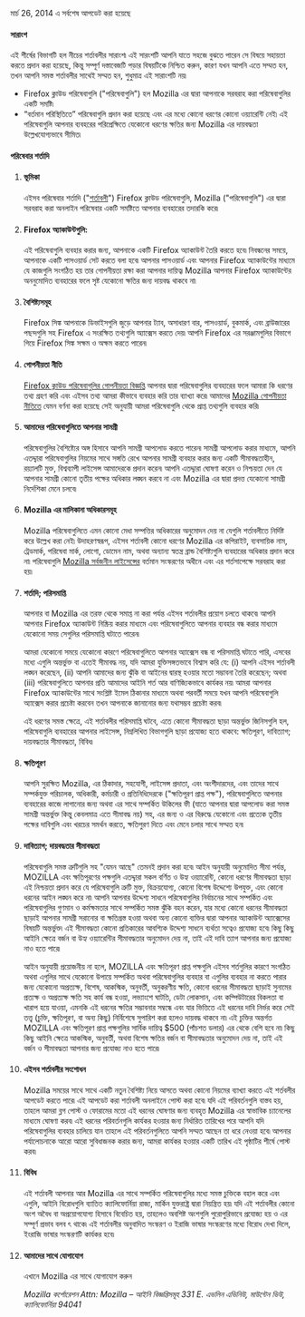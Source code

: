 মার্চ 26, 2014 এ সর্বশেষ আপডেট করা হয়েছে

#### সারাংশ

এই শীর্ষের বিভাগটি হল নীচের শর্তাবলীর সারাংশ৷  এই সারংশটি আপনি যাতে সহজে বুঝতে পারেন সে বিষয়ে সহায়তা করতে প্রদান করা হয়েছে, কিন্তু সম্পূর্ণ দস্তাবেজটি পড়ার বিষয়টিকে নিশ্চিত করুন, কারণ যখন আপনি এতে সম্মত হন, তখন আপনি সমস্ত শর্তাবলীর সাথেই সম্মত হন, শুধুমাত্র এই সারাংশটি নয়৷

- Firefox ক্লাউড পরিষেবাগুলি ("পরিষেবাগুলি") হল Mozilla এর দ্বারা আপনাকে সরবরাহ করা পরিষেবাগুলির একটি সমষ্টি৷ 
- “বর্তমান পরিস্থিতিতে” পরিষেবাগুলি প্রদান করা হয়েছে এবং এর মধ্যে কোনো ধরণের কোনো ওয়্যারেন্টি নেই৷  এই পরিষেবাগুলি আপনার ব্যবহরের পরিপ্রেক্ষিতে যেকোনো ধরণের ক্ষতির জন্য Mozilla এর দায়বদ্ধতা উল্লেখযোগ্যভাবে সীমিত৷

#### পরিষেবার শর্তাদি

1. #### ভূমিকা

    এইসব পরিষেবার শর্তাদি ("<u>শর্তাবলী</u>") Firefox ক্লাউড পরিষেবাগুলি, Mozilla ("পরিষেবাগুলি") এর দ্বারা সরবরাহ করা অনলাইন পরিষেবার একটি সমষ্টিতে আপনার ব্যবহারের তদারকি করে৷

2. #### Firefox অ্যাকাউন্টগুলি:

    এই পরিষেবাগুলি ব্যবহার করার জন্য, আপনাকে একটি Firefox অ্যাকাউন্ট তৈরি করতে হবে৷  নিবন্ধনের সময়ে, আপনাকে একটি পাসওয়ার্ড সেট করতে বলা হবে৷ আপনার পাসওয়ার্ড এবং আপনার Firefox অ্যাকাউন্টের মাধ্যমে যে কাজগুলি সংগঠিত হয় তার গোপনীয়তা রক্ষা করা আপনার দায়িত্ব৷  Mozilla আপনার Firefox অ্যাকাউন্টের অননুমোদিত ব্যবহারের ফলে সৃষ্ট যেকোনো ক্ষতির জন্য দায়বদ্ধ থাকবে না৷

3. #### বৈশিষ্ট্যসমূহ

    Firefox সিঙ্ক আপনাকে ডিভাইসগুলি জুড়ে আপনার ট্যাব, অসাধারণ বার, পাসওয়ার্ড, বুকমার্ক, এবং ব্রাউজারের পছন্দগুলি সহ Firefox এ সংরক্ষিত তথ্যগুলি অ্যাক্সেস করতে দেয়৷ আপনি Firefox এর সরঞ্জামগুলির বিভাগে গিয়ে Firefox সিঙ্ক সক্ষম ও অক্ষম করতে পারেন৷

4. #### গোপনীয়তা নীতি

    <a href="http://www.mozilla.org/privacy/firefox-cloud/">Firefox ক্লাউড পরিষেবাগুলির গোপনীয়তা বিজ্ঞপ্তি</a> আপনার দ্বারা পরিষেবাগুলির ব্যবহারের ফলে আমারা কি ধরণের তথ্য গ্রহণ করি এবং এইসব তথ্য আমরা কীভাবে ব্যবহার করি তার ব্যাখ্যা করে৷ আমাদের <a href="http://www.mozilla.org/privacy/" target="_blank">Mozilla গোপনীয়তা নীতিতে</a> যেমন বর্ণনা করা হয়েছে সেই অনুযায়ী আমরা পরিষেবাগুলি থেকে প্রাপ্ত তথ্যগুলি ব্যবহার করি৷

5. #### আমাদের পরিষেবাগুলিতে আপনার সামগ্রী

    পরিষেবাগুলির বৈশিষ্ট্যের অঙ্গ হিসাবে আপনি সামগ্রী আপলোড করতে পারেন৷ সামগ্রী আপলোড করার মাধ্যমে, আপনি এতদ্দ্বারা পরিষেবাগুলির নিয়মের সাথে সঙ্গতি রেখে আপনার সামগ্রী ব্যবহার করার জন্য একটি সীমাবদ্ধতাহীন, রয়্যালটি মুক্ত, বিশ্বব্যাপী লাইসেন্স আমাদেরকে প্রদান করেন৷ আপনি এতদ্দ্বারা ঘোষণা করেন ও নিশ্চয়তা দেন যে আপনার সামগ্রী কোনো তৃতীয় পক্ষের অধিকার লঙ্ঘন করবে না এবং Mozilla এর দ্বারা প্রদত্ত যেকোনো সামগ্রী নির্দেশিকা মেনে চলবে৷

6. #### Mozilla এর মালিকানা অধিকারসমূহ

    Mozilla পরিষেবাগুলিতে এমন কোনো মেধা সম্পত্তির অধিকারের অনুমোদন দেয় না যেগুলি শর্তাবলীতে নির্দিষ্ট করে উল্লেখ করা নেই৷ উদাহরণস্বরূপ, এইসব শর্তাবলী কোনো ধরণের Mozilla এর কপিরাইট, ব্যবসায়িক নাম, ট্রেডমার্ক, পরিষেবা মার্ক, লোগো, ডোমেন নাম, অথবা অন্যান্য স্বতন্ত্র ব্রান্ড বৈশিষ্ট্যগুলি ব্যবহারের অধিকার প্রদান করে না৷ পরিষেবাগুলি <a href="http://www.mozilla.org/MPL/" target="_blank">Mozilla সর্বজনীন লাইসেন্সের</a> বর্তমান সংস্করণের অধীনে এবং এর শর্তসাপেক্ষে সরবরাহ করা হয়৷

7. #### শর্তাদি; পরিসমাপ্তি

    আপনার বা Mozilla এর তরফ থেকে সমাপ্ত না করা পর্যন্ত এইসব শর্তাবলীর প্রয়োগ চলতে থাকবে৷ আপনি আপনার Firefox অ্যাকাউন্ট নিষ্ক্রিয় করার মাধ্যমে এবং পরিষেবাগুলিতে আপনার ব্যবহার বন্ধ করার মাধ্যমে যেকোনো সময় সেগুলির পরিসমাপ্তি ঘটাতে পারেন৷

    আমরা যেকোনো সময়ে যেকোনো কারণে পরিষেবাগুলিতে আপনার অ্যাক্সেস বন্ধ বা পরিসমাপ্তি ঘটাতে পারি, এসবের মধ্যে এগুলি অন্তর্ভুক্ত বা এতেই সীমাবদ্ধ নয়, যদি আমরা যুক্তিসঙ্গতভাবে বিশ্বাস করি যে: (i) আপনি এইসব শর্তাবলী লঙ্ঘন করেছেন, (ii) আপনি আমাদের জন্য ঝুঁকি বা আইনের দ্বারস্থ হওয়ার মতো সম্ভাবনা তৈরি করেছেন; অথবা (iii) পরিষেবাগুলিতে আপনার প্রতি আমাদের আইনি শর্ত আর বাণিজ্যিকভাবে কার্যকর নয়৷ আমরা আপনার Firefox অ্যাকাউন্টের সাথে সংশ্লিষ্ট ইমেল ঠিকানার মাধ্যমে অথবা পরবর্তী সময়ে যখন আপনি পরিষেবাগুলি অ্যাক্সেস করার প্রচেষ্টা করবেন তখন আপনাকে জানানোর জন্য যথাসম্ভব প্রচেষ্টা করব৷

    এই ধরণের সমস্ত ক্ষেত্রে, এই শর্তাবলীর পরিসমাপ্তি ঘটবে, এতে কোনো সীমাবদ্ধতা ছাড়া অন্তর্ভুক্ত জিনিসগুলি হল, পরিষেবাগুলি ব্যবহারের আপনার লাইসেন্স, নিম্নলিখিত বিভাগগুলি ছাড়া প্রযোজ্য হতে থাকবে: ক্ষতিপূরণ, দাবিত্যাগ; দায়বদ্ধতার সীমাবদ্ধতা, বিবিধ৷

8. #### ক্ষতিপূরণ

    আপনি সুরক্ষিত Mozilla, এর ঠিকাদার, সহযোগী, লাইসেন্স প্রদাতা, এবং অংশীদারদের, এবং তাদের সাথে সম্পর্কযুক্ত পরিচালক, অধিকারী, কর্মচারী ও প্রতিনিধিদেরকে ("ক্ষতিপূরণ প্রাপ্ত পক্ষ"), পরিষেবাগুলিতে আপনার ব্যবহারের কাজে লাগানোর জন্য অথবা এর সাথে সম্পর্কিত উকিলের ফী (যাতে আপনার দ্বারা আপলোড করা সমস্ত সামগ্রী অন্তর্ভুক্ত কিন্তু কেবলমাত্র এতে সীমাবদ্ধ নয়) সহ, এর জন্য ও এর বিরুদ্ধে যেকোনো এবং প্রত্যেক তৃতীয় পক্ষের দাবিগুলি এবং খরচের সমর্থন করতে, ক্ষতিপুরণ দিতে এবং মেনে চলার সাথে সম্মত হন৷

9. #### দাবিত্যাগ; দায়বদ্ধতার সীমাবদ্ধতা

    পরিষেবাগুলি সমস্ত ত্রুটিগুলি সহ "যেমন আছে" তেমনই প্রদান করা হবে৷ আইন অনুযায়ী অনুমোদিত সীমা পর্যন্ত, MOZILLA এবং ক্ষতিপূরণের পক্ষগুলি এতদ্দ্বারা সকল বর্ণিত ও উহ্য ওয়্যারেন্টি, কোনো ধরণের সীমাবদ্ধতা ছাড়া এই নিশ্চয়তা প্রদান করে যে পরিষেবাগুলি ত্রুটি মুক্ত, বিক্রয়যোগ্য, কোনো বিশেষ উদ্দেশ্যে উপযুক্ত, এবং কোনো ধরনের আইন লঙ্ঘন করে না৷ আপনি আপনার উদ্দেশ্য সাধনে পরিষেবাগুলির নির্বাচনের সাথে সম্পর্কিত এবং পরিষেবাগুলির গুণমান ও কর্মক্ষমতার সাথে সম্পর্কিত সমস্ত ঝুঁকি বহন করেন, যার মধ্যে কোনো ধরনের সীমাবদ্ধতা ছাড়াই আপনার সামগ্রী সরানোর বা ক্ষতিগ্রস্ত হওয়া অথবা অন্য কোনো ব্যক্তির দ্বারা আপনার অ্যাকাউন্ট অ্যাক্সেসের বিষয়টি অন্তর্ভুক্ত৷ এই সীমাবদ্ধতা কোনো প্রতিকারের আবশ্যিক উদ্দেশ্য সাধনে ব্যর্থতা সত্বেও প্রযোজ্য হবে৷ কিছু কিছু আইনি ক্ষেত্রে বর্জন বা উহ্য ওয়্যারেন্টির সীমাবদ্ধতার অনুমোদন দেয় না, তাই এই দাবি ত্যাগ আপনার জন্য প্রযোজ্য নাও হতে পারে৷

    আইন অনুযায়ী প্রয়োজনীয় না হলে, MOZILLA এবং ক্ষতিপূরণ প্রাপ্ত পক্ষগুলি এইসব শর্তগুলির কারণে সংগঠিত অথবা এগুলির সাথে যেকোনো উপায়ে সম্পর্কিত অথবা পরিষেবাগুলির ব্যবহার বা এগুলির ব্যবহার না করতে পারার জন্য যেকোনো অপ্রত্যক্ষ, বিশেষ, আকস্মিক, অনুবর্তী, অনুকরণীয় ক্ষতি, কোনো ধরনের সীমাবদ্ধতা ছাড়াই সুনামের প্রত্যক্ষ ও অপ্রত্যক্ষ ক্ষতি সহ কার্য বন্ধ হওয়া, লভ্যাংশে ঘাটতি, ডেটা লোকসান, এবং কম্পিউটারের বিকলতা বা খারাপ হয়ে যাওয়া, এমনকি এই ধরনের ক্ষতির সম্ভাবনার সম্বন্ধে এবং যার ভিত্তিতে এই ধরনের দাবি নির্ভর করে সেই তত্ত্ব (চুক্তি, ক্ষতিপূরণ, বা অন্য কিছু) নির্বিশেষে সুপারিশ করা হলেও দায়বদ্ধ থাকবে না৷ এই চুক্তির অন্তর্গত MOZILLA এবং ক্ষতিপূরণ প্রাপ্ত পক্ষগুলির সার্বিক দায়িত্ব $500 (পাঁচশত ডলার) এর থেকে বেশি হবে না৷ কিছু কিছু আইনি ক্ষেত্রে আকস্মিক, অনুবর্তী, অথবা বিশেষ ক্ষতির  বর্জন বা সীমাবদ্ধতার অনুমোদন দেয় না, তাই এই বর্জন ও সীমাবদ্ধতা আপনার জন্য প্রযোজ্য নাও হতে পারে৷

10. #### এইসব শর্তাবলীর সংশোধন

    Mozilla সময়ের সাথে সাথে একটি নতুন বৈশিষ্ট্য নিয়ে আসতে অথবা কোনো নিয়মের ব্যাখ্যা করতে এই শর্তবলীর আপডেট করতে পারে৷ এই আপডেট করা শর্তাবলী অনলাইনে পোস্ট করা হবে৷ যদি এই পরিবর্তনগুলি বাস্তব হয়, তাহলে আমরা ব্লগ পোস্ট ও ফোরামের মতো এই ধরনের ঘোষণার জন্য ব্যবহৃত Mozilla এর স্বাভাবিক চ্যানেলের মাধ্যমে ঘোষণা করব৷ এই ধরনের পরিবর্তনগুলি কার্যকর হওয়ার জন্য নির্ধারিত তারিখের পরে আপনি যদি পরিষেবাগুলির ব্যবহার চালিয়ে যান তাহলে এই পরিবর্তনগুলিতে আপনি সম্মত আছেন তা ধরে নেওয়া হবে৷ আপনার পর্যালোচনাকে আরো আরো সুবিধাজনক করার জন্য, আমরা কার্যকর হওয়ার একটি তারিখ এই পৃষ্ঠাটির শীর্ষে পোস্ট করব৷ 

11. #### বিবিধ

    এই শর্তাবলী আপনার আর Mozilla এর সাথে সম্পর্কিত পরিষেবাগুলির মধ্যে সমস্ত চুক্তিকে বহাল করে এবং এগুলি, আইনি বিরোধগুলি ব্যাতিত ক্যালিফোর্নিয়া রাজ্য, মার্কিন যুক্তরাষ্ট্র দ্বারা নিয়ন্ত্রিত হয়৷ যদি এই শর্তাবলীর কোনো অংশ অবৈধ বা অপ্রয়োগযোগ্য হিসাবে বিবেচিত হয়, তাহলেও অবশিষ্ট অংশগুলি পুরোপুরিভাবে প্রযোজ্য হয় ও এর সম্পূর্ণ প্রভাব বলব ৎ থাকে৷ এই শর্তাবলীর অনুবাদিত সংস্করণ ও ইরাজি ভাষার সংস্করণের মধ্যে বিরোধ দেখা দিলে, ইংরাজি ভাষার সংস্করণটি কার্যকর হবে৷

12. #### আমাদের সাথে যোগাযোগ

    এখানে Mozilla এর সাথে যোগাযোগ করুন

    <address>
      Mozilla কর্পোরেশন 
      Attn: Mozilla – আইনি বিজ্ঞপ্তিসমূহ 
      331 E. এভলিন এভিনিউ, 
      মাউন্টেন ভিউ, ক্যালিফোর্নিয়া 94041 
    </address>
